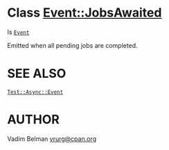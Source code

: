 Class <Event::JobsAwaited>
==========================

Is [`Event`](https://github.com/vrurg/raku-Test-Async/blob/v0.1.1/docs/md/Test/Async/Event.md)

Emitted when all pending jobs are completed.

SEE ALSO
========

[`Test::Async::Event`](https://github.com/vrurg/raku-Test-Async/blob/v0.1.1/docs/md/Test/Async/Event.md)

AUTHOR
======

Vadim Belman <vrurg@cpan.org>


